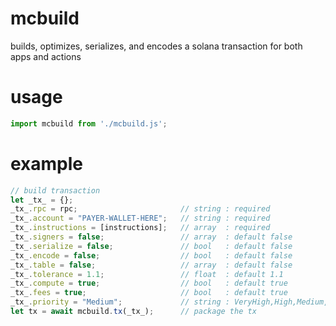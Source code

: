 # mcbuild
builds, optimizes, serializes, and encodes a solana transaction for both apps and actions

# usage
```javascript
import mcbuild from './mcbuild.js';
```

# example
```javascript
// build transaction
let _tx_ = {};
_tx_.rpc = rpc;                       // string : required
_tx_.account = "PAYER-WALLET-HERE";   // string : required
_tx_.instructions = [instructions];   // array  : required
_tx_.signers = false;                 // array  : default false
_tx_.serialize = false;               // bool   : default false
_tx_.encode = false;                  // bool   : default false
_tx_.table = false;                   // array  : default false
_tx_.tolerance = 1.1;                 // float  : default 1.1    
_tx_.compute = true;                  // bool   : default true
_tx_.fees = true;                     // bool   : default true
_tx_.priority = "Medium";             // string : VeryHigh,High,Medium,Low,Min
let tx = await mcbuild.tx(_tx_);      // package the tx
```
